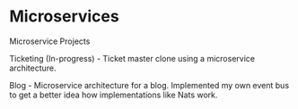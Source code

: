 # Microservices
Microservice Projects

Ticketing (In-progress) - Ticket master clone using a microservice architecture.

Blog - Microservice architecture for a blog. Implemented my own event bus to get a better idea how implementations like Nats work.
